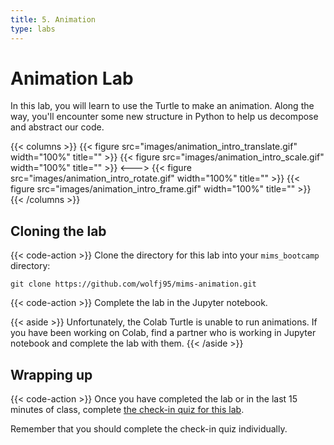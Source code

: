 ```yaml
---
title: 5. Animation
type: labs
---
```


# Animation Lab
In this lab, you will learn to use the Turtle to make an animation. Along the way,
you'll encounter some new structure in Python to help us decompose and abstract our
code.

{{< columns >}}
{{< figure src="images/animation_intro_translate.gif" width="100%" title="" >}}
{{< figure src="images/animation_intro_scale.gif" width="100%" title="" >}}
<--->
{{< figure src="images/animation_intro_rotate.gif" width="100%" title="" >}}
{{< figure src="images/animation_intro_frame.gif" width="100%" title="" >}}
{{< /columns >}}

## Cloning the lab

{{< code-action >}} Clone the directory for this lab into your `mims_bootcamp`
directory:

```shell
git clone https://github.com/wolfj95/mims-animation.git
```

{{< code-action >}} Complete the lab in the Jupyter notebook.

{{< aside >}}
Unfortunately, the Colab Turtle is unable to run animations. If you have been working on Colab,
find a partner who is working in Jupyter notebook and complete the lab with them.
{{< /aside >}}

## Wrapping up
{{< code-action >}} Once you have completed the lab or in the last 15 minutes of class, complete
[the check-in quiz for this lab](https://forms.gle/7exunAxwbgMeSQ5j8).

<!--{{< hint info >}}-->
<!--You can check [the solutions to the quiz on Github](https://github.com/wolfj95/mims-functions/blob/main/quiz.ipynb).-->
<!--{{< /hint >}}-->

Remember that you should complete the check-in
quiz individually.
